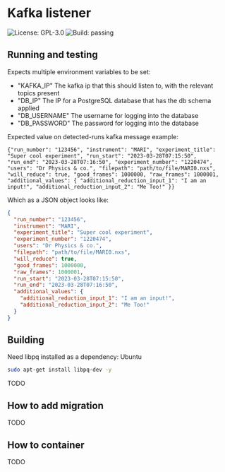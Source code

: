 # Kafka listener

![License: GPL-3.0](https://img.shields.io/github/license/InteractiveReduction/kafka-listener)
![Build: passing](https://img.shields.io/github/actions/workflow/status/interactivereduction/kafka-listener/tests.yml?branch=main)

## Running and testing

Expects multiple environment variables to be set:

- "KAFKA_IP" The kafka ip that this should listen to, with the relevant topics present
- "DB_IP" The IP for a PostgreSQL database that has the db schema applied
- "DB_USERNAME" The username for logging into the database
- "DB_PASSWORD" The password for logging into the database

Expected value on detected-runs kafka message example:
```
{"run_number": "123456", "instrument": "MARI", "experiment_title": "Super cool experiment", "run_start": "2023-03-28T07:15:50", "run_end": "2023-03-28T07:16:50", "experiment_number": "1220474", "users": "Dr Physics & co.", "filepath": "path/to/file/MARI0.nxs", "will_reduce": true, "good_frames": 1000000, "raw_frames": 1000001, "additional_values": { "additional_reduction_input_1": "I am an input!", "additional_reduction_input_2": "Me Too!" }}
```
Which as a JSON object looks like:
```json
{
  "run_number": "123456",
  "instrument": "MARI",
  "experiment_title": "Super cool experiment",
  "experiment_number": "1220474",
  "users": "Dr Physics & co.",
  "filepath": "path/to/file/MARI0.nxs",
  "will_reduce": true,
  "good_frames": 1000000,
  "raw_frames": 1000001,
  "run_start": "2023-03-28T07:15:50",
  "run_end": "2023-03-28T07:16:50",
  "additional_values": {
    "additional_reduction_input_1": "I am an input!",
    "additional_reduction_input_2": "Me Too!"
  }
}
```

## Building

Need libpq installed as a dependency:
Ubuntu
```bash
sudo apt-get install libpq-dev -y
```

TODO

## How to add migration

TODO

## How to container

TODO